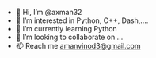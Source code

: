 - 👋 Hi, I’m @axman32
- 👀 I’m interested in Python, C++, Dash,....
- 🌱 I’m currently learning Python      
- 💞️ I’m looking to collaborate on ...
- 📫 Reach me amanvinod3@gmail.com

<!---
axman32/axman32 is a ✨ special ✨ repository because its `README.md` (this file) appears on your GitHub profile.
You can click the Preview link to take a look at your changes.
--->
